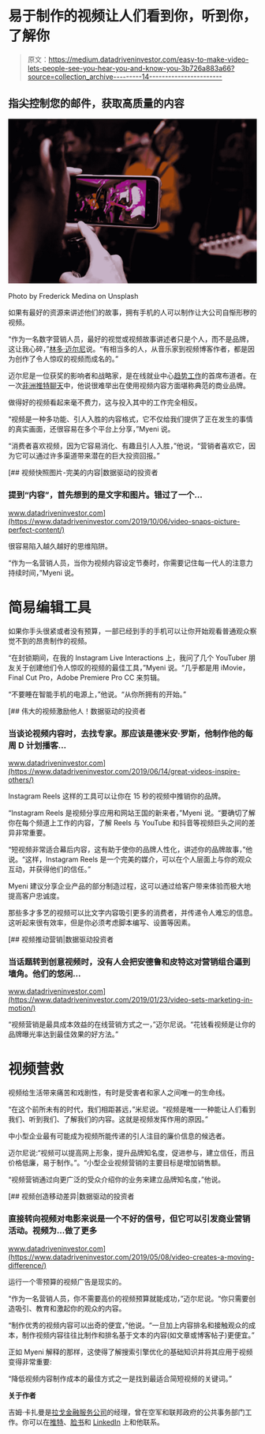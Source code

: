 # 易于制作的视频让人们看到你，听到你，了解你

> 原文：<https://medium.datadriveninvestor.com/easy-to-make-video-lets-people-see-you-hear-you-and-know-you-3b726a883a66?source=collection_archive---------14----------------------->

## 指尖控制您的邮件，获取高质量的内容

![](img/6a014ef7964ee0e742bbf8586f68f49f.png)

Photo by Frederick Medina on Unsplash

如果有最好的资源来讲述他们的故事，拥有手机的人可以制作让大公司自惭形秽的视频。

“作为一名数字营销人员，最好的视觉或视频故事讲述者只是个人，而不是品牌，这让我心碎，”[林多·迈尔尼](https://twitter.com/LindoMyeni)说。“有相当多的人，从音乐家到视频博客作者，都是因为创作了令人惊叹的视频而成名的。”

迈尔尼是一位获奖的影响者和战略家，是在线就业中心[趋势工作](https://twitter.com/trending_jobs)的首席布道者。在一次[非洲推特聊天](https://twitter.com/AfricaTweetChat)中，他说很难举出在使用视频内容方面堪称典范的商业品牌。

做得好的视频看起来毫不费力，这与投入其中的工作完全相反。

“视频是一种多功能、引人入胜的内容格式，它不仅给我们提供了正在发生的事情的真实画面，还很容易在多个平台上分享，”Myeni 说。

“消费者喜欢视频，因为它容易消化、有趣且引人入胜，”他说，“营销者喜欢它，因为它可以通过许多渠道带来潜在的巨大投资回报。”

[](https://www.datadriveninvestor.com/2019/10/06/video-snaps-picture-perfect-content/) [## 视频快照图片-完美的内容|数据驱动的投资者

### 提到“内容”，首先想到的是文字和图片。错过了一个…

www.datadriveninvestor.com](https://www.datadriveninvestor.com/2019/10/06/video-snaps-picture-perfect-content/) 

很容易陷入越久越好的思维陷阱。

“作为一名营销人员，当你为视频内容设定节奏时，你需要记住每一代人的注意力持续时间，”Myeni 说。

# **简易编辑工具**

如果你手头很紧或者没有预算，一部已经到手的手机可以让你开始观看普通观众察觉不到的昂贵制作的视频。

“在封锁期间，在我的 Instagram Live Interactions 上，我问了几个 YouTuber 朋友关于创建他们令人惊叹的视频的最佳工具，”Myeni 说。“几乎都是用 iMovie，Final Cut Pro，Adobe Premiere Pro CC 来剪辑。

“不要睡在智能手机的电源上，”他说。“从你所拥有的开始。”

[](https://www.datadriveninvestor.com/2019/06/14/great-videos-inspire-others/) [## 伟大的视频激励他人！数据驱动的投资者

### 当谈论视频内容时，去找专家。那应该是德米安·罗斯，他制作他的每周 D 计划播客…

www.datadriveninvestor.com](https://www.datadriveninvestor.com/2019/06/14/great-videos-inspire-others/) 

Instagram Reels 这样的工具可以让你在 15 秒的视频中推销你的品牌。

“Instagram Reels 是视频分享应用和网站王国的新来者，”Myeni 说。“要确切了解你在每个频道上工作的内容，了解 Reels 与 YouTube 和抖音等视频巨头之间的差异非常重要。

“短视频非常适合幕后内容，这有助于使你的品牌人性化，讲述你的品牌故事，”他说。“这样，Instagram Reels 是一个完美的媒介，可以在个人层面上与你的观众互动，并获得他们的信任。”

Myeni 建议分享企业产品的部分制造过程，这可以通过给客户带来体验而极大地提高客户忠诚度。

那些多才多艺的视频可以比文字内容吸引更多的消费者，并传递令人难忘的信息。这听起来很有效率，但是你必须考虑脚本编写、设置等因素。

[](https://www.datadriveninvestor.com/2019/01/23/video-sets-marketing-in-motion/) [## 视频推动营销|数据驱动投资者

### 当话题转到创意视频时，没有人会把安德鲁和皮特这对营销组合逼到墙角。他们的悠闲…

www.datadriveninvestor.com](https://www.datadriveninvestor.com/2019/01/23/video-sets-marketing-in-motion/) 

“视频营销是最具成本效益的在线营销方式之一，”迈尔尼说。“花钱看视频是让你的品牌曝光率达到最佳效果的好方法。”

# **视频营救**

视频给生活带来痛苦和戏剧性，有时是受害者和家人之间唯一的生命线。

“在这个前所未有的时代，我们相距甚远，”米尼说。“视频是唯一一种能让人们看到我们、听到我们、了解我们的内容。这就是视频发挥作用的原因。”

中小型企业最有可能成为视频所能传递的引人注目的廉价信息的候选者。

迈尔尼说:“视频可以提高网上形象，提升品牌知名度，促进参与，建立信任，而且价格低廉，易于制作。”。“小型企业视频营销的主要目标是增加销售额。

“视频营销通过向更广泛的受众介绍你的业务来建立品牌知名度，”他说。

[](https://www.datadriveninvestor.com/2019/05/08/video-creates-a-moving-difference/) [## 视频创造移动差异|数据驱动的投资者

### 直接转向视频对电影来说是一个不好的信号，但它可以引发商业营销活动。视频为…做了更多

www.datadriveninvestor.com](https://www.datadriveninvestor.com/2019/05/08/video-creates-a-moving-difference/) 

运行一个零预算的视频广告是现实的。

“作为一名营销人员，你不需要高价的视频预算就能成功，”迈尔尼说。“你只需要创造吸引、教育和激起你的观众的内容。

“制作优秀的视频内容可以出奇的便宜，”他说。“一旦加上内容排名和接触观众的成本，制作视频内容往往比制作和排名基于文本的内容(如文章或博客帖子)更便宜。”

正如 Myeni 解释的那样，这使得了解搜索引擎优化的基础知识并将其应用于视频变得非常重要:

“降低视频内容制作成本的最佳方式之一是找到最适合简短视频的关键词。”

**关于作者**

吉姆·卡扎曼是[拉戈金融服务公司](http://largofinancialservices.com/)的经理，曾在空军和联邦政府的公共事务部门工作。你可以在[推特](https://twitter.com/JKatzaman)、[脸书](https://www.facebook.com/jim.katzaman)和 [LinkedIn](https://www.linkedin.com/in/jim-katzaman-33641b21/) 上和他联系。